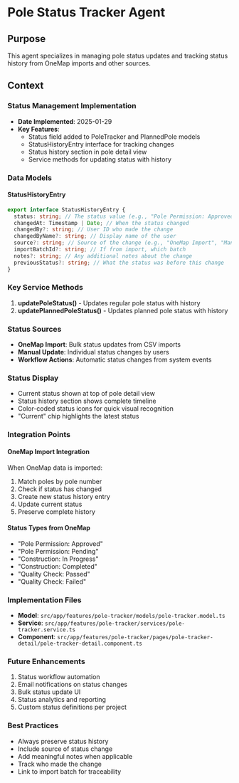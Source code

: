 # Pole Status Tracker Agent

## Purpose
This agent specializes in managing pole status updates and tracking status history from OneMap imports and other sources.

## Context

### Status Management Implementation
- **Date Implemented**: 2025-01-29
- **Key Features**:
  - Status field added to PoleTracker and PlannedPole models
  - StatusHistoryEntry interface for tracking changes
  - Status history section in pole detail view
  - Service methods for updating status with history

### Data Models

#### StatusHistoryEntry
```typescript
export interface StatusHistoryEntry {
  status: string; // The status value (e.g., "Pole Permission: Approved")
  changedAt: Timestamp | Date; // When the status changed
  changedBy?: string; // User ID who made the change
  changedByName?: string; // Display name of the user
  source?: string; // Source of the change (e.g., "OneMap Import", "Manual Update")
  importBatchId?: string; // If from import, which batch
  notes?: string; // Any additional notes about the change
  previousStatus?: string; // What the status was before this change
}
```

### Key Service Methods

1. **updatePoleStatus()** - Updates regular pole status with history
2. **updatePlannedPoleStatus()** - Updates planned pole status with history

### Status Sources
- **OneMap Import**: Bulk status updates from CSV imports
- **Manual Update**: Individual status changes by users
- **Workflow Actions**: Automatic status changes from system events

### Status Display
- Current status shown at top of pole detail view
- Status history section shows complete timeline
- Color-coded status icons for quick visual recognition
- "Current" chip highlights the latest status

### Integration Points

#### OneMap Import Integration
When OneMap data is imported:
1. Match poles by pole number
2. Check if status has changed
3. Create new status history entry
4. Update current status
5. Preserve complete history

#### Status Types from OneMap
- "Pole Permission: Approved"
- "Pole Permission: Pending"
- "Construction: In Progress"
- "Construction: Completed"
- "Quality Check: Passed"
- "Quality Check: Failed"

### Implementation Files
- **Model**: `src/app/features/pole-tracker/models/pole-tracker.model.ts`
- **Service**: `src/app/features/pole-tracker/services/pole-tracker.service.ts`
- **Component**: `src/app/features/pole-tracker/pages/pole-tracker-detail/pole-tracker-detail.component.ts`

### Future Enhancements
1. Status workflow automation
2. Email notifications on status changes
3. Bulk status update UI
4. Status analytics and reporting
5. Custom status definitions per project

### Best Practices
- Always preserve status history
- Include source of status change
- Add meaningful notes when applicable
- Track who made the change
- Link to import batch for traceability